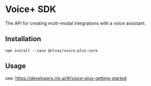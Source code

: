 # Voice+ SDK

The API for creating multi-modal integrations with a voice assistant.

## Installation

`npm install --save @nlxai/voice-plus-core`

## Usage

see: https://developers.nlx.ai/#/voice-plus-getting-started
